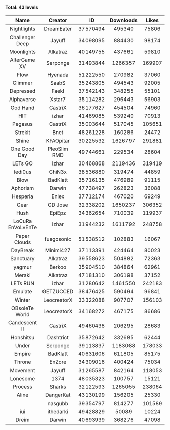 #### Total: 43 levels

| Name | Creator | ID | Downloads | Likes |
|:---:|:---:|:---:|:---:|:---:|
| Nightlights | DreamEater | 37570494 | 495340 | 75806
| Challenger Deep | Jayuff | 34098095 | 884430 | 98174
| Moonlights | Alkatraz | 40149755 | 437661 | 59810
| AlterGame XV | Serponge | 31493844 | 1266357 | 169907
| Flow | Hyenada | 51222550 | 270982 | 37060
| Glimmer | SaabS | 35243805 | 494543 | 92005
| Depressed | FaekI | 37542143 | 348255 | 55101
| Alphaverse | Xstar7 | 35114282 | 296443 | 56903
| God Hand | CastriX | 36177627 | 454504 | 74960
| HIT | izhar | 41469085 | 539240 | 70913
| Pegasus | CastriX | 35003644 | 517045 | 105651
| Strekit | Bnet | 48261228 | 160286 | 24472
| Shine | KFAOpitar | 30225532 | 1626797 | 291881
| One Good Day | PleoSlim RMD | 49744661 | 229534 | 28604
| LETs GO | izhar | 30468868 | 2119436 | 319419
| tedi0us | ChiN3x | 38536880 | 319474 | 44859
| Blow | BadKlatt | 35716135 | 476989 | 91115
| Aphorism | Darwin | 47738497 | 262823 | 36088
| Hesperia | Enlex | 37712174 | 467020 | 69249
| Gear | GD Jose | 32338202 | 1650237 | 306352
| Hush | EpiEpz | 34362654 | 710039 | 119937
| LoCuRa EnVoLvEnTe | izhar | 31944232 | 1611792 | 248758
| Paper Clouds | fuegosonic | 51538512 | 102883 | 16067
| DayBreak | Minimi427 | 37113391 | 424464 | 80023
| Sanctuary | Alkatraz | 39558623 | 504882 | 72363
| yagmur | Berkoo | 35904510 | 384864 | 62961
| Meraki | Alkatraz | 47181310 | 306198 | 37152
| LETs  RUN | izhar | 31280642 | 1461550 | 242183
| Emulate | GETZUCCED | 38476425 | 590494 | 96841
| Winter | LeocreatorX | 33322088 | 907707 | 156103
| OBsoleTe World | LeocreatorX | 34168272 | 467175 | 86686
| Candescent II | CastriX | 49460438 | 206295 | 28683
| Honshitsu | Dashtrict | 35872642 | 332685 | 62444
| Under | Serponge | 39113837 | 1183088 | 178033
| Empire | BadKlatt | 40631606 | 611805 | 85175
| Throne | EnZore | 34309016 | 400424 | 75034
| Movement | Jayuff | 31265587 | 842164 | 118053
| Lonesome | 1374 | 48035323 | 100757 | 15121
| Process | Sharks | 32122593 | 1265055 | 238064
| Aline | DangerKat | 43130199 | 156205 | 25330
|   | nasgubb | 39354797 | 814277 | 101589
| iui | ithedarki | 49428829 | 50089 | 10224
| Dreim | Darwin | 40693939 | 368276 | 47098

